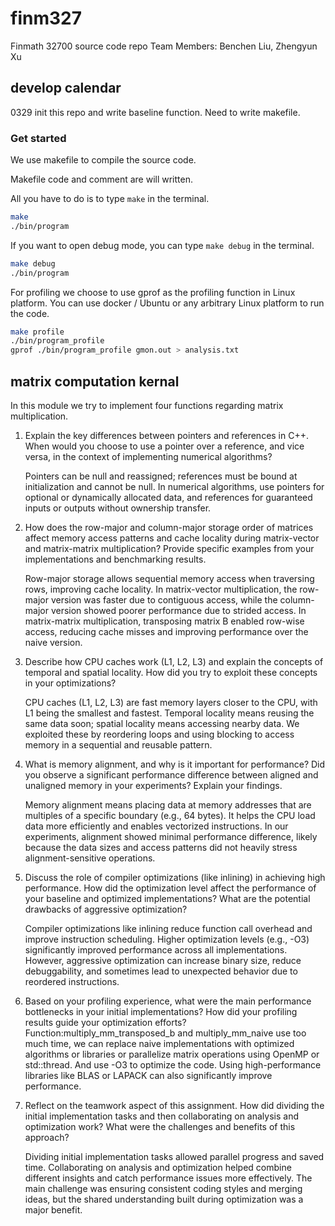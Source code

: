 # finm327
Finmath 32700 source code repo
Team Members: Benchen Liu, Zhengyun Xu

## develop calendar
0329 init this repo and write baseline function. Need to write makefile. 

### Get started
We use makefile to compile the source code.

Makefile code and comment are will written.

All you have to do is to type `make` in the terminal.
```bash
make
./bin/program
```

If you want to open debug mode, you can type `make debug` in the terminal.
```bash
make debug
./bin/program
```
For profiling we choose to use gprof as the profiling function in Linux platform.
You can use docker / Ubuntu or any arbitrary Linux platform to run the code.
```bash
make profile
./bin/program_profile
gprof ./bin/program_profile gmon.out > analysis.txt
```


## matrix computation kernal
In this module we try to implement four functions regarding matrix multiplication.

1. Explain the key differences between pointers and references in C++. 
   When would you choose to use a pointer over a reference, and vice versa, in the context of implementing numerical algorithms?
   
   Pointers can be null and reassigned; references must be bound at initialization and cannot be null. 
   In numerical algorithms, use pointers for optional or dynamically allocated data, and references for guaranteed inputs or outputs without ownership transfer.

2. How does the row-major and column-major storage order of matrices affect memory access patterns and cache locality during matrix-vector and matrix-matrix multiplication? 
   Provide specific examples from your implementations and benchmarking results.

   Row-major storage allows sequential memory access when traversing rows, improving cache locality. 
   In matrix-vector multiplication, the row-major version was faster due to contiguous access, while the column-major version showed poorer performance due to strided access. 
   In matrix-matrix multiplication, transposing matrix B enabled row-wise access, reducing cache misses and improving performance over the naive version.

3. Describe how CPU caches work (L1, L2, L3) and explain the concepts of temporal and spatial locality.
   How did you try to exploit these concepts in your optimizations?

   CPU caches (L1, L2, L3) are fast memory layers closer to the CPU, with L1 being the smallest and fastest.
   Temporal locality means reusing the same data soon; spatial locality means accessing nearby data.
   We exploited these by reordering loops and using blocking to access memory in a sequential and reusable pattern.

4. What is memory alignment, and why is it important for performance?
   Did you observe a significant performance difference between aligned and unaligned memory in your experiments? Explain your findings.

   Memory alignment means placing data at memory addresses that are multiples of a specific boundary (e.g., 64 bytes).
   It helps the CPU load data more efficiently and enables vectorized instructions. 
   In our experiments, alignment showed minimal performance difference, likely because the data sizes and access patterns did not heavily stress alignment-sensitive operations.

5. Discuss the role of compiler optimizations (like inlining) in achieving high performance. 
   How did the optimization level affect the performance of your baseline and optimized implementations? 
   What are the potential drawbacks of aggressive optimization?

   Compiler optimizations like inlining reduce function call overhead and improve instruction scheduling. 
   Higher optimization levels (e.g., -O3) significantly improved performance across all implementations. 
   However, aggressive optimization can increase binary size, reduce debuggability, and sometimes lead to unexpected behavior due to reordered instructions.

6. Based on your profiling experience, what were the main performance bottlenecks in your initial implementations? 
   How did your profiling results guide your optimization efforts?
   Function:multiply_mm_transposed_b and multiply_mm_naive use too much time, we can replace naive implementations with optimized algorithms or libraries or parallelize matrix operations using OpenMP or std::thread.
   And use -O3 to optimize the code. Using high-performance libraries like BLAS or LAPACK can also significantly improve performance.

7. Reflect on the teamwork aspect of this assignment.
   How did dividing the initial implementation tasks and then collaborating on analysis and optimization work?
   What were the challenges and benefits of this approach?

   Dividing initial implementation tasks allowed parallel progress and saved time. 
   Collaborating on analysis and optimization helped combine different insights and catch performance issues more effectively.
   The main challenge was ensuring consistent coding styles and merging ideas, but the shared understanding built during optimization was a major benefit.